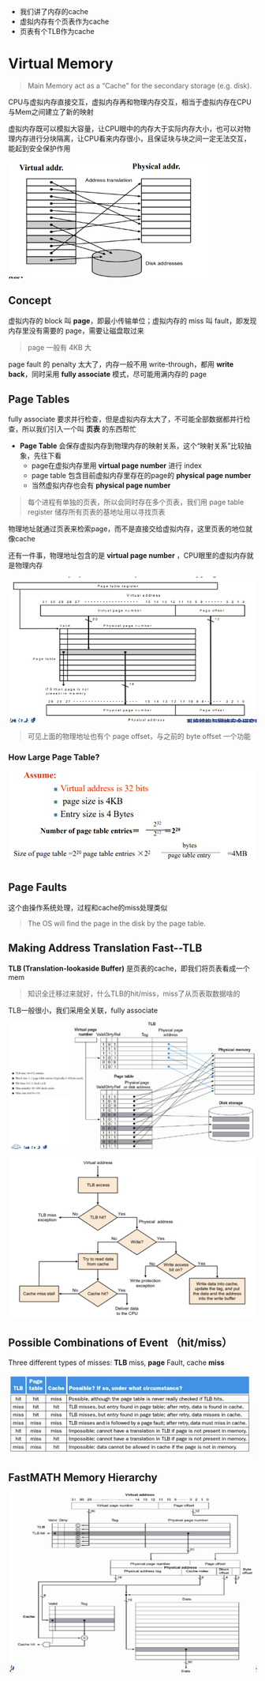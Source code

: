 - 我们讲了内存的cache
- 虚拟内存有个页表作为cache
- 页表有个TLB作为cache

# Virtual Memory 

> Main Memory act as a “Cache” for the secondary storage (e.g. disk).
>

CPU与虚拟内存直接交互，虚拟内存再和物理内存交互，相当于虚拟内存在CPU与Mem之间建立了新的映射

虚拟内存既可以模拟大容量，让CPU眼中的内存大于实际内存大小，也可以对物理内存进行分块隔离，让CPU看来内存很小，且保证块与块之间一定无法交互，能起到安全保护作用

<img src="https://raw.githubusercontent.com/RimLutienpeist/image-hosting/main/image-20240520113232027.png" alt="image-20240520113232027" style="zoom:67%;" />

## Concept

虚拟内存的 block 叫 **page**，即最小传输单位；虚拟内存的 miss 叫 fault，即发现内存里没有需要的 page，需要让磁盘取过来

> page 一般有 4KB 大

page fault 的 penalty 太大了，内存一般不用 write-through，都用 **write back**，同时采用 **fully associate** 模式，尽可能用满内存的 page

## Page Tables

fully associate 要求并行检查，但是虚拟内存太大了，不可能全部数据都并行检查，所以我们引入一个叫 **页表** 的东西帮忙

- **Page Table** 会保存虚拟内存到物理内存的映射关系，这个“映射关系”比较抽象，先往下看
  - page在虚拟内存里用 **virtual page number** 进行 index
  - page table 包含目前虚拟内存里存在的page的 **physical page number**
  - 当然虚拟内存也会有 **physical page number**

> 每个进程有单独的页表，所以会同时存在多个页表，我们用 page table register 储存所有页表的基地址用以寻找页表

物理地址就通过页表来检索page，而不是直接交给虚拟内存，这里页表的地位就像cache

还有一件事，物理地址包含的是  **virtual page number** ，CPU眼里的虚拟内存就是物理内存

![image-20240520114657908](https://raw.githubusercontent.com/RimLutienpeist/image-hosting/main/image-20240520114657908.png)

> 可见上面的物理地址也有个 page offset，与之前的 byte offset 一个功能

### How Large Page Table?

<img src="https://raw.githubusercontent.com/RimLutienpeist/image-hosting/main/image-20240520114935262.png" alt="image-20240520114935262" style="zoom: 67%;" />

## Page Faults

这个由操作系统处理，过程和cache的miss处理类似

> The OS will find the page in the disk by the page table.
>

## Making Address Translation Fast--TLB

**TLB (Translation-lookaside Buffer)** 是页表的cache，即我们将页表看成一个mem

> 知识全迁移过来就好，什么TLB的hit/miss，miss了从页表取数据啥的

TLB一般很小，我们采用全关联，fully associate

![image-20240520115339747](https://raw.githubusercontent.com/RimLutienpeist/image-hosting/main/image-20240520115339747.png)

![image-20240520115749860](https://raw.githubusercontent.com/RimLutienpeist/image-hosting/main/image-20240520115749860.png)

## Possible Combinations of Event （hit/miss）

Three different types of misses: **TLB** miss,  **page** Fault, cache **miss**

![image-20240520115908063](https://raw.githubusercontent.com/RimLutienpeist/image-hosting/main/image-20240520115908063.png)

## FastMATH Memory Hierarchy

![image-20240520115731991](https://raw.githubusercontent.com/RimLutienpeist/image-hosting/main/image-20240520115731991.png)
